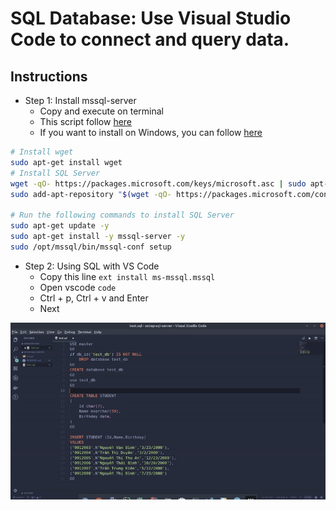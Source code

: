 # SQL Database: Use Visual Studio Code to connect and query data.
## Instructions
- Step 1: Install mssql-server
    - Copy and execute on terminal
    - This script follow [here](https://docs.microsoft.com/en-us/sql/linux/quickstart-install-connect-ubuntu?view=sql-server-2017)
    - If you want to install on Windows, you can follow [here](https://www.youtube.com/watch?v=yasfZuou3zI&t=413s)
```bash
# Install wget
sudo apt-get install wget
# Install SQL Server
wget -qO- https://packages.microsoft.com/keys/microsoft.asc | sudo apt-key add - # Import the public repository GPG keys
sudo add-apt-repository "$(wget -qO- https://packages.microsoft.com/config/ubuntu/16.04/mssql-server-2017.list)" # Register the Microsoft SQL Server Ubunt$

# Run the following commands to install SQL Server
sudo apt-get update -y 
sudo apt-get install -y mssql-server -y
sudo /opt/mssql/bin/mssql-conf setup
```

- Step 2: Using SQL with VS Code
    - Copy this line `ext install ms-mssql.mssql`
    - Open vscode `code`
    - Ctrl + p, Ctrl + v and Enter
    - Next

![demo](demo.gif)
